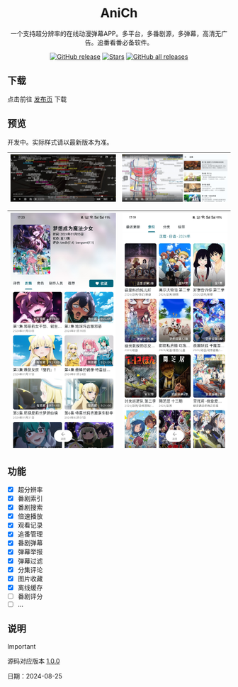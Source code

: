 <h1 align="center">AniCh</h1>

<p align="center">一个支持超分辨率的在线动漫弹幕APP。多平台，多番剧源，多弹幕，高清无广告。追番看番必备软件。</p>

<div align="center">

[![GitHub release](https://img.shields.io/github/v/release/Sle2p/AniCh)](https://github.com/Sle2p/AniCh/releases/latest)
[![Stars](https://img.shields.io/github/stars/Sle2p/AniCh)](https://github.com/Sle2p/AniCh/stargazers)
[![GitHub all releases](https://img.shields.io/github/downloads/Sle2p/AniCh/total)](https://github.com/Sle2p/AniCh/releases/latest)

</div>

## 下载

点击前往 [发布页](https://github.com/Sle2p/AniCh/releases/latest) 下载

## 预览
开发中。实际样式请以最新版本为准。

| ![1](./screenshots/1.jpg) | ![2](./screenshots/2.jpg) |
| ---- | ---- |

| ![3](./screenshots/3.jpg) | ![4](./screenshots/4.jpg) |
| ---- | ---- |

## 功能

- [x] 超分辨率
- [x] 番剧索引
- [x] 番剧搜索
- [x] 倍速播放
- [x] 观看记录
- [x] 追番管理
- [x] 番剧弹幕
- [x] 弹幕举报
- [x] 弹幕过滤
- [x] 分集评论
- [x] 图片收藏
- [x] 离线缓存
- [ ] 番剧评分
- [ ] ...

## 说明

> [!IMPORTANT]
> 源码对应版本 [1.0.0](https://github.com/Sle2p/AniCh/releases/tag/1.0.0)
>
> 日期：2024-08-25